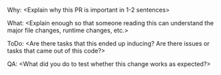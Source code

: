 Why: <Explain why this PR is important in 1-2 sentences>

What: <Explain enough so that someone reading this can understand the major file changes, runtime changes, etc.>

ToDo: <Are there tasks that this ended up inducing? Are there issues or tasks that came out of this code?>

QA: <What did you do to test whether this change works as expected?>